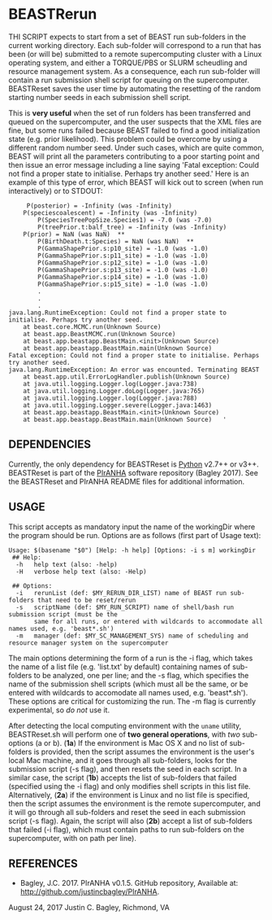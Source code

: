 # BEASTRerun

THI SCRIPT expects to start from a set of BEAST run sub-folders in the current working directory. Each sub-folder will correspond to a run that has been (or will be) submitted to a remote supercomputing cluster with a Linux operating system, and either a TORQUE/PBS or SLURM scheudling and resource management system. As a consequence, each run sub-folder will contain a run submission shell script for queuing on the supercomputer. BEASTReset saves the user time by automating the resetting of the random starting number seeds in each submission shell script. 

This is **very useful** when the set of run folders has been transferred and queued on the supercomputer, and the user suspects that the XML files are fine, but some runs failed because BEAST failed to find a good initialization state (e.g. prior likelihood). This problem could be overcome by using a different random number seed. Under such cases, which are quite common, BEAST will print all the parameters contributing to a poor starting point and then issue an error message including a line saying 'Fatal exception: Could not find a proper state to initialise. Perhaps try another seed.' Here is an example of this type of error, which BEAST will kick out to screen (when run interactively) or to STDOUT:
 
```
     P(posterior) = -Infinity (was -Infinity)
	P(speciescoalescent) = -Infinity (was -Infinity)
		P(SpeciesTreePopSize.Species1) = -7.0 (was -7.0)
		P(treePrior.t:balf_tree) = -Infinity (was -Infinity)
	P(prior) = NaN (was NaN)  **
		P(BirthDeath.t:Species) = NaN (was NaN)  **
		P(GammaShapePrior.s:p10_site) = -1.0 (was -1.0)
		P(GammaShapePrior.s:p11_site) = -1.0 (was -1.0)
		P(GammaShapePrior.s:p12_site) = -1.0 (was -1.0)
		P(GammaShapePrior.s:p13_site) = -1.0 (was -1.0)
		P(GammaShapePrior.s:p14_site) = -1.0 (was -1.0)
		P(GammaShapePrior.s:p15_site) = -1.0 (was -1.0)
		.
		.
		.
java.lang.RuntimeException: Could not find a proper state to initialise. Perhaps try another seed.
	at beast.core.MCMC.run(Unknown Source)
	at beast.app.BeastMCMC.run(Unknown Source)
	at beast.app.beastapp.BeastMain.<init>(Unknown Source)
	at beast.app.beastapp.BeastMain.main(Unknown Source)
Fatal exception: Could not find a proper state to initialise. Perhaps try another seed.
java.lang.RuntimeException: An error was encounted. Terminating BEAST
	at beast.app.util.ErrorLogHandler.publish(Unknown Source)
	at java.util.logging.Logger.log(Logger.java:738)
	at java.util.logging.Logger.doLog(Logger.java:765)
	at java.util.logging.Logger.log(Logger.java:788)
	at java.util.logging.Logger.severe(Logger.java:1463)
	at beast.app.beastapp.BeastMain.<init>(Unknown Source)
	at beast.app.beastapp.BeastMain.main(Unknown Source)   '
```
 
## DEPENDENCIES

Currently, the only dependency for BEASTReset is [Python](https://www.python.org/downloads/) v2.7++ or v3++. BEASTReset is part of the [PIrANHA](https://github.com/justincbagley/PIrANHA) software repository (Bagley 2017). See the BEASTReset and PIrANHA README files for additional information.

## USAGE

This script accepts as mandatory input the name of the workingDir where the program should be run. Options are as follows (first part of Usage text):

```
Usage: $(basename "$0") [Help: -h help] [Options: -i s m] workingDir 
 ## Help:
  -h   help text (also: -help)
  -H   verbose help text (also: -Help)

 ## Options:
  -i   rerunList (def: $MY_RERUN_DIR_LIST) name of BEAST run sub-folders that need to be reset/rerun
  -s   scriptName (def: $MY_RUN_SCRIPT) name of shell/bash run submission script (must be the
       same for all runs, or entered with wildcards to accommodate all names used, e.g. 'beast*.sh')
  -m   manager (def: $MY_SC_MANAGEMENT_SYS) name of scheduling and resource manager system on the supercomputer

```

The main options determining the form of a run is the -i flag, which takes the name of a list file (e.g. 'list.txt' by default) containing names of sub-folders to be analyzed, one per line; and the -s flag, which specifies the name of the submission shell scripts (which must all be the same, or be entered with wildcards to accomodate all names used, e.g. 'beast*.sh'). These options are critical for customizing the run. The -m flag is currently experimental, so _do not_ use it. 

After detecting the local computing environment with the ```uname``` utility, BEASTReset.sh will perform one of **two general operations**, with _two_ sub-options (a or b). (**1a**) If the environment is Mac OS X and no list of sub-folders is provided, then the script assumes the environment is the user's local Mac machine, and it goes through all sub-folders, looks for the submission script (-s flag), and then resets the seed in each script. In a similar case, the script (**1b**) accepts the list of sub-folders that failed (specified using the -i flag) and only modifies shell scripts in this list file. Alternatively, (**2a**) if the environment is Linux and no list file is specified, then the script assumes the environment is the remote supercomputer, and it will go through all sub-folders and reset the seed in each submission script (-s flag). Again, the script will also (**2b**) accept a list of sub-folders that failed (-i flag), which must contain paths to run sub-folders on the supercomputer, with on path per line). 


## REFERENCES

- Bagley, J.C. 2017. PIrANHA v0.1.5. GitHub repository, Available at: <http://github.com/justincbagley/PIrANHA>.

August 24, 2017
Justin C. Bagley, Richmond, VA
